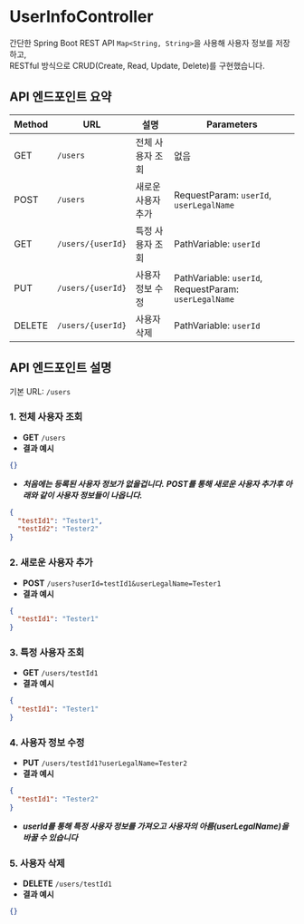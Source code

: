 # UserInfoController

간단한 Spring Boot REST API
`Map<String, String>`을 사용해 사용자 정보를 저장하고,  
RESTful 방식으로 CRUD(Create, Read, Update, Delete)를 구현했습니다.  

## API 엔드포인트 요약

| Method  | URL                 | 설명                 | Parameters                                            |
|---------|---------------------|---------------------|-------------------------------------------------------|
| GET     | `/users`            | 전체 사용자 조회        | 없음                                                   |
| POST    | `/users`            | 새로운 사용자 추가       | RequestParam: `userId`, `userLegalName`               |
| GET     | `/users/{userId}`   | 특정 사용자 조회        | PathVariable: `userId`                                |
| PUT     | `/users/{userId}`   | 사용자 정보 수정        | PathVariable: `userId`, RequestParam: `userLegalName` |
| DELETE  | `/users/{userId}`   | 사용자 삭제            | PathVariable: `userId`                                |


## API 엔드포인트 설명

기본 URL: `/users`

### 1. 전체 사용자 조회
- **GET** `/users`
- **결과 예시**
```json
{}
```
- ***처음에는 등록된 사용자 정보가 없을겁니다.***
  ***POST를 통해 새로운 사용자 추가후 아래와 같이 사용자 정보들이 나옵니다.***
```json
{
  "testId1": "Tester1",
  "testId2": "Tester2"
}
```

### 2. 새로운 사용자 추가 
- **POST** `/users?userId=testId1&userLegalName=Tester1`
- **결과 예시**
```json
{
  "testId1": "Tester1"
}
```

### 3. 특정 사용자 조회 
- **GET** `/users/testId1`
- **결과 예시**
```json
{
  "testId1": "Tester1"
}
```

### 4. 사용자 정보 수정
- **PUT** `/users/testId1?userLegalName=Tester2`
- **결과 예시**
```json
{
  "testId1": "Tester2"
}
```
- ***userId를 통해 특정 사용자 정보를 가져오고 사용자의 아름(userLegalName)을 바꿀 수 있습니다***

### 5. 사용자 삭제 
- **DELETE** `/users/testId1`
- **결과 예시**
```json
{}
```
